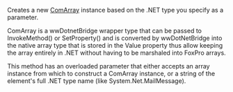 ﻿Creates a new [ComArray](vfps://Topic/Class%20ComArray) instance based on the .NET type you specify as a parameter.ComArray is a wwDotnetBridge wrapper type that can be passed to InvokeMethod() or SetProperty() and is converted by wwDotNetBridge into the native array type that is stored in the Value property thus allow keeping the array entirely in .NET without having to be marshaled into FoxPro arrays.This method has an overloaded parameter that either accepts an array instance from which to construct a ComArray instance, or a string of the element's full .NET type name (like System.Net.MailMessage).
